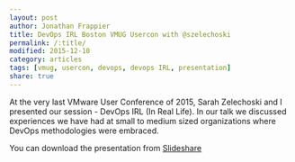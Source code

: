```yaml
---
layout: post
author: Jonathan Frappier
title: DevOps IRL Boston VMUG Usercon with @szelechoski
permalink: /:title/
modified: 2015-12-10
category: articles
tags: [vmug, usercon, devops, devops IRL, presentation]
share: true
---
```

At the very last VMware User Conference of 2015, Sarah Zelechoski and I presented our session - DevOps IRL (In Real Life). In our talk we discussed experiences we have had at small to medium sized organizations where DevOps methodologies were embraced.

You can download the presentation from <a href="http://www.slideshare.net/JonathanFrappier/devops-irl-in-real-life-by-sarah-zelechoski-and-jonathan-frappier-boston-vmware-user-conference-december-2015-vmug-usercon">Slideshare</a>
